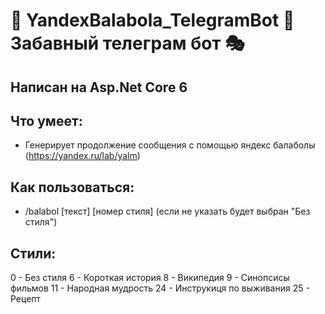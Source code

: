 # 🤖 YandexBalabola_TelegramBot 🤖 Забавный телеграм бот 🎭

## Написан на **Asp.Net Core 6**

## Что умеет:
- Генерирует продолжение сообщения с помощью яндекс балаболы (https://yandex.ru/lab/yalm)

## Как пользоваться:
- /balabol  [текст]  [номер стиля] (если не указать будет выбран "Без стиля")

## Стили:
0 - Без стиля
6 - Короткая история
8 - Википедия
9 - Синопсисы фильмов
11 - Народная мудрость
24 - Инструкиця по выживания
25 - Рецепт
